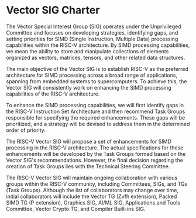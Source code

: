 # Vector SIG Charter

The Vector Special Interest Group (SIG) operates under the Unprivileged Committee and focuses on developing strategies, identifying gaps, and setting priorities for SIMD (Single Instruction, Multiple Data) processing capabilities within the RISC-V architecture. By SIMD processing capabilities, we mean the ability to store and manipulate collections of elements organized as vectors, matrices, tensors, and other related data structures.

The main objective of the Vector SIG is to establish RISC-V as the preferred architecture for SIMD processing across a broad range of applications, spanning from embedded systems to supercomputers. To achieve this, the Vector SIG will consistently work on enhancing the SIMD processing capabilities of the RISC-V architecture.

To enhance the SIMD processing capabilities, we will first identify gaps in the RISC-V Instruction Set Architecture and then recommend Task Groups responsible for specifying the required enhancements. These gaps will be prioritized, and a strategy will be devised to address them in the determined order of priority.

The RISC-V Vector SIG will propose a set of enhancements for SIMD processing in the RISC-V architecture. The actual specifications for these enhancements will be developed by the Task Groups formed based on the Vector SIG's recommendations. However, the final decision regarding the creation of Task Groups lies with the Technical Steering Committee.

The RISC-V Vector SIG will maintain ongoing collaboration with various groups within the RISC-V community, including Committees, SIGs, and TGs (Task Groups). Although the list of collaborators may change over time, initial collaborators will include the Vector TG (Zvfh extension), Packed SIMD TG (P extension), Graphics SIG, AI/ML SIG, Applications and Tools Committee, Vector Crypto TG, and Compiler Built-ins SIG.
